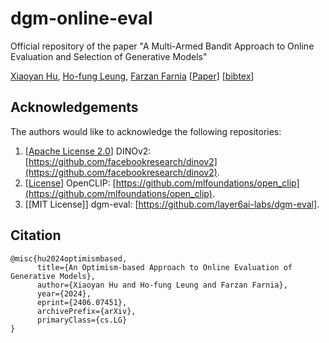# dgm-online-eval
Official repository of the paper "A Multi-Armed Bandit Approach to Online Evaluation and Selection of Generative Models"

[Xiaoyan Hu](https://yannxiaoyanhu.github.io), [Ho-fung Leung](http://www.cse.cuhk.edu.hk/~lhf/), [Farzan Farnia](https://www.cse.cuhk.edu.hk/~farnia/Home.html) [[Paper](https://arxiv.org/abs/2406.07451)] [[bibtex](https://github.com/yannxiaoyanhu/optimism-based-eval?tab=readme-ov-file#citation)]

## Acknowledgements

The authors would like to acknowledge the following repositories:

1. [[Apache License 2.0](https://github.com/facebookresearch/dinov2/blob/main/LICENSE)] DINOv2: [https://github.com/facebookresearch/dinov2](https://github.com/facebookresearch/dinov2).
2. [[License](https://github.com/mlfoundations/open_clip/blob/main/LICENSE)] OpenCLIP: [https://github.com/mlfoundations/open_clip](https://github.com/mlfoundations/open_clip).
3. [[MIT License]] dgm-eval: [https://github.com/layer6ai-labs/dgm-eval].


## Citation
```
@misc{hu2024optimismbased,
      title={An Optimism-based Approach to Online Evaluation of Generative Models}, 
      author={Xiaoyan Hu and Ho-fung Leung and Farzan Farnia},
      year={2024},
      eprint={2406.07451},
      archivePrefix={arXiv},
      primaryClass={cs.LG}
}
```
